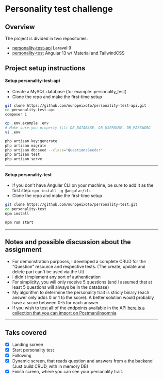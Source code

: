 # Personality test challenge

## Overview
The project is divided in two repositories:
  - [personality-test-api](https://github.com/nunopeixoto/personality-test-api) Laravel 9 <br>
  - [personality-test](https://github.com/nunopeixoto/personality-test) Angular 13 w/ Material and TailwindCSS

## Project setup instructions
#### Setup personality-test-api
- Create a MySQL database (for example: personality_test)
- Clone the repo and make the first-time setup
```bash
git clone https://github.com/nunopeixoto/personality-test-api.git
cd personality-test-api
composer i

cp .env.example .env
# Make sure you properly fill DB_DATABASE, DB_USERNAME, DB_PASSWORD
vi .env

php artisan key:generate
php artisan migrate
php artisan db:seed --class="QuestionsSeeder"
php artisan test
php artisan serve
```
___

#### Setup personality-test
- If you don't have Angular CLI on your machine, be sure to add it as the first step: `npm install -g @angular/cli`
- Clone the repo and make the first-time setup
```bash
git clone https://github.com/nunopeixoto/personality-test.git
cd personality-test
npm install

npm run start

```
___

## Notes and possible discussion about the assignment
- For demonstration purposes, I developed a complete CRUD for the "Question" resource and respective tests. (The create, update and delete part can't be used via the UI)  
- I didn't implement any sort of authentication
- For simplicity, you will only receive 5 questions (and I assumed that at least 5 questions will always be in the database)
- My algorithm to determine the personality trait is stricly binary (each answer only adds 0 or 1 to the score). A better solution would probably have a score between 0-5 for each answer
- If you wish to test all of the endpoints available in the API [here is a collection that you can import on Postman/Insomnia](https://www.dropbox.com/s/ht90ox4ampl4ts8/Nuno%20Peixoto%20Personality%20Test.postman_collection?dl=0)
___

## Taks covered
- [x] Landing screen
- [x] Start personality test
- [x] Following
- [x] Dynamic screen, that reads question and answers from a the backend (Just build CRUD, with in memory DB)
- [x] Finish screen, where you can see your personality trait.
